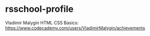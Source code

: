 # rsschool-profile
Vladimir Malygin
HTML CSS Basics: https://www.codecademy.com/users/VladimirMalygin/achievements
